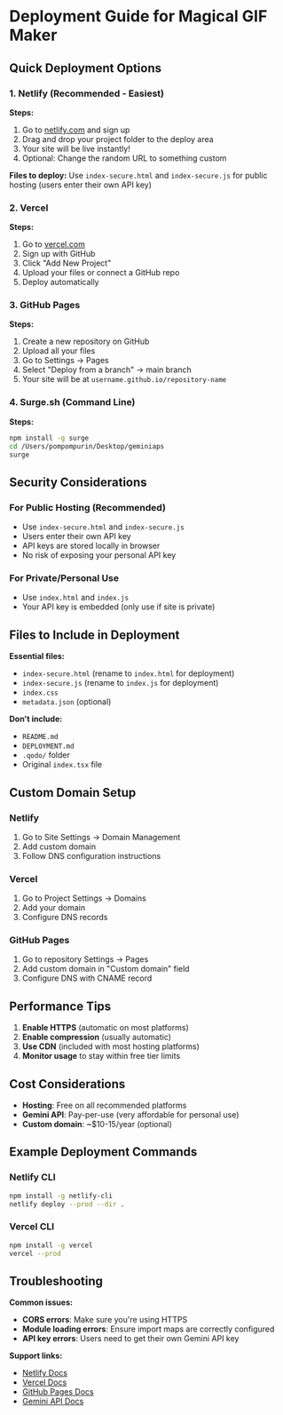# Deployment Guide for Magical GIF Maker

## Quick Deployment Options

### 1. Netlify (Recommended - Easiest)

**Steps:**
1. Go to [netlify.com](https://netlify.com) and sign up
2. Drag and drop your project folder to the deploy area
3. Your site will be live instantly!
4. Optional: Change the random URL to something custom

**Files to deploy:** Use `index-secure.html` and `index-secure.js` for public hosting (users enter their own API key)

### 2. Vercel

**Steps:**
1. Go to [vercel.com](https://vercel.com)
2. Sign up with GitHub
3. Click "Add New Project"
4. Upload your files or connect a GitHub repo
5. Deploy automatically

### 3. GitHub Pages

**Steps:**
1. Create a new repository on GitHub
2. Upload all your files
3. Go to Settings → Pages
4. Select "Deploy from a branch" → main branch
5. Your site will be at `username.github.io/repository-name`

### 4. Surge.sh (Command Line)

**Steps:**
```bash
npm install -g surge
cd /Users/pompompurin/Desktop/geminiaps
surge
```

## Security Considerations

### For Public Hosting (Recommended)
- Use `index-secure.html` and `index-secure.js`
- Users enter their own API key
- API keys are stored locally in browser
- No risk of exposing your personal API key

### For Private/Personal Use
- Use `index.html` and `index.js` 
- Your API key is embedded (only use if site is private)

## Files to Include in Deployment

**Essential files:**
- `index-secure.html` (rename to `index.html` for deployment)
- `index-secure.js` (rename to `index.js` for deployment)
- `index.css`
- `metadata.json` (optional)

**Don't include:**
- `README.md`
- `DEPLOYMENT.md`
- `.qodo/` folder
- Original `index.tsx` file

## Custom Domain Setup

### Netlify
1. Go to Site Settings → Domain Management
2. Add custom domain
3. Follow DNS configuration instructions

### Vercel
1. Go to Project Settings → Domains
2. Add your domain
3. Configure DNS records

### GitHub Pages
1. Go to repository Settings → Pages
2. Add custom domain in "Custom domain" field
3. Configure DNS with CNAME record

## Performance Tips

1. **Enable HTTPS** (automatic on most platforms)
2. **Enable compression** (usually automatic)
3. **Use CDN** (included with most hosting platforms)
4. **Monitor usage** to stay within free tier limits

## Cost Considerations

- **Hosting**: Free on all recommended platforms
- **Gemini API**: Pay-per-use (very affordable for personal use)
- **Custom domain**: ~$10-15/year (optional)

## Example Deployment Commands

### Netlify CLI
```bash
npm install -g netlify-cli
netlify deploy --prod --dir .
```

### Vercel CLI
```bash
npm install -g vercel
vercel --prod
```

## Troubleshooting

**Common issues:**
- **CORS errors**: Make sure you're using HTTPS
- **Module loading errors**: Ensure import maps are correctly configured
- **API key errors**: Users need to get their own Gemini API key

**Support links:**
- [Netlify Docs](https://docs.netlify.com/)
- [Vercel Docs](https://vercel.com/docs)
- [GitHub Pages Docs](https://docs.github.com/en/pages)
- [Gemini API Docs](https://ai.google.dev/docs)